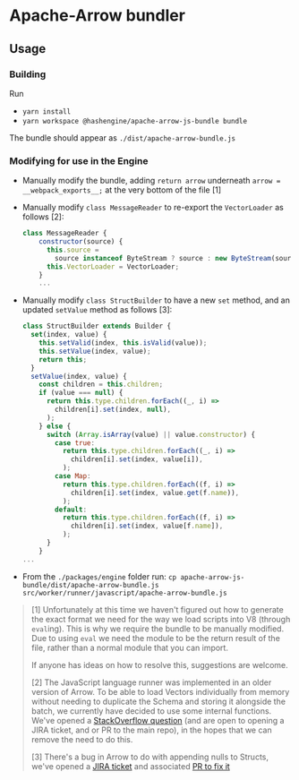# Apache-Arrow bundler

## Usage

### Building

Run

- `yarn install`
- `yarn workspace @hashengine/apache-arrow-js-bundle bundle`

The bundle should appear as `./dist/apache-arrow-bundle.js`

### Modifying for use in the Engine

- Manually modify the bundle, adding `return arrow` underneath `arrow = __webpack_exports__;` at the very bottom of the file [1]
- Manually modify `class MessageReader` to re-export the `VectorLoader` as follows [2]:

  ```javascript
  class MessageReader {
      constructor(source) {
        this.source =
          source instanceof ByteStream ? source : new ByteStream(source);
        this.VectorLoader = VectorLoader;
      }
      ...
  ```

- Manually modify `class StructBuilder` to have a new `set` method, and an updated `setValue` method as follows [3]:

  ```javascript
  class StructBuilder extends Builder {
    set(index, value) {
      this.setValid(index, this.isValid(value));
      this.setValue(index, value);
      return this;
    }
    setValue(index, value) {
      const children = this.children;
      if (value === null) {
        return this.type.children.forEach((_, i) =>
          children[i].set(index, null),
        );
      } else {
        switch (Array.isArray(value) || value.constructor) {
          case true:
            return this.type.children.forEach((_, i) =>
              children[i].set(index, value[i]),
            );
          case Map:
            return this.type.children.forEach((f, i) =>
              children[i].set(index, value.get(f.name)),
            );
          default:
            return this.type.children.forEach((f, i) =>
              children[i].set(index, value[f.name]),
            );
        }
      }
  ...
  ```

- From the `./packages/engine` folder run:
  `cp apache-arrow-js-bundle/dist/apache-arrow-bundle.js src/worker/runner/javascript/apache-arrow-bundle.js`

> [1] Unfortunately at this time we haven't figured out how to generate the exact format we need for the way we load scripts into V8 (through `eval`ing).
> This is why we require the bundle to be manually modified.
> Due to using `eval` we need the module to be the return result of the file, rather than a normal module that you can import.
>
> If anyone has ideas on how to resolve this, suggestions are welcome.
>
> [2] The JavaScript language runner was implemented in an older version of Arrow.
> To be able to load Vectors individually from memory without needing to duplicate the Schema and storing it alongside the batch, we currently have decided to use some internal functions.
> We've opened a [StackOverflow question](https://stackoverflow.com/questions/71145338/is-there-a-way-to-read-a-recordbatch-from-bytes-and-pass-in-the-schema-directly) (and are open to opening a JIRA ticket, and or PR to the main repo), in the hopes that we can remove the need to do this.
>
> [3] There's a bug in Arrow to do with appending nulls to Structs, we've opened a [JIRA ticket](https://issues.apache.org/jira/browse/ARROW-15705) and associated [PR to fix it](https://github.com/apache/arrow/pull/12451)
